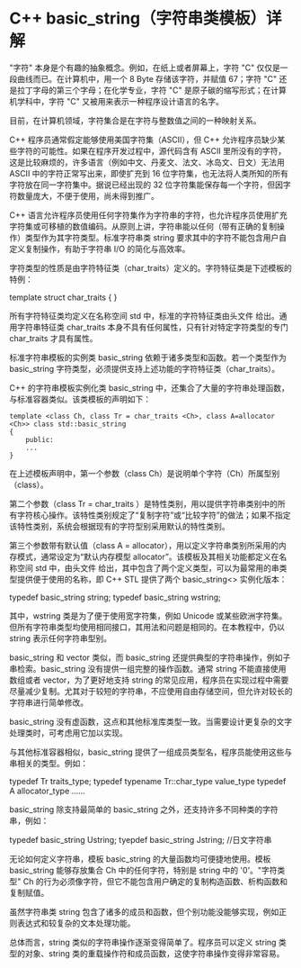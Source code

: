 # C++ basic_string（字符串类模板）详解

"字符" 本身是个有趣的抽象概念。例如，在纸上或者屏幕上，字符 "C" 仅仅是一段曲线而已。在计算机中，用一个 8 Byte 存储该字符，并赋值 67；字符 "C" 还是拉丁字母的第三个字母；在化学专业，字符 "C" 是原子碳的缩写形式；在计算机学科中，字符 "C" 又被用来表示一种程序设计语言的名字。

目前，在计算机领域，字符集合是在字符与整数值之间的一种映射关系。

C++ 程序员通常假定能够使用美国字符集（ASCII），但 C++ 允许程序员缺少某些字符的可能性。如果在程序开发过程中，源代码含有 ASCII 里所没有的字符，这是比较麻烦的，许多语言（例如中文、丹麦文、法文、冰岛文、日文）无法用 ASCII 中的字符正常写出来，即使扩充到 16 位字符集，也无法将人类所知的所有字符放在同一字符集中。据说已经出现的 32 位字符集能保存每一个字符，但因字符数量庞大，不便于使用，尚未得到推广。

C++ 语言允许程序员使用任何字符集作为字符串的字符，也允许程序员使用扩充字符集或可移植的数值编码。从原则上讲，字符串能以任何（带有正确的复制操作）类型作为其字符类型。标准字符串类 string 要求其中的字符不能包含用户自定义复制操作，有助于字符串 I/O 的简化与高效率。

字符类型的性质是由字符特征类（char_traits）定义的。字符特征类是下述模板的特例：

template <class Ch> struct char_traits { }

所有字符特征类均定义在名称空间 std 中，标准的字符特征类由头文件 <String> 给出。通用字符串特征类 char_traits 本身不具有任何属性，只有针对特定字符类型的专门 char_traits 才具有属性。

标准字符串模板的实例类 basic_string 依赖于诸多类型和函数。若一个类型作为 basic_string 字符类型，必须提供支持上述功能的字符特征类（char_traits）。

C++ 的字符串模板实例化类 basic_string 中，还集合了大量的字符串处理函数，与标准容器类似。该类模板的声明如下：

```
template <class Ch, class Tr = char_traits <Ch>, class A=allocator <Ch>> class std::basic_string
{
    public:
    ...
}
```

在上述模板声明中，第一个参数（class Ch）是说明单个字符（Ch）所属型别（class）。

第二个参数（class Tr = char_traits <Ch>）是特性类别，用以提供字符串类别中的所有字符核心操作。该特性类别规定了“复制字符”或“比较字符”的做法；如果不指定该特性类别，系统会根据现有的字符型别采用默认的特性类别。

第三个参数带有默认值（class A = allocator<Ch>），用以定义字符串类别所采用的内存模式，通常设定为“默认内存模型 allocator”。该模板及其相关功能都定义在名称空间 std 中，由头文件 <string> 给出，其中包含了两个定义类型，可以为最常用的串类型提供便于使用的名称，即 C++ STL 提供了两个 basic_string<> 实例化版本：

typedef basic_string <char> string;
typedef basic_string <wchar> wstring;

其中，wstring 类是为了便于使用宽字符集，例如 Unicode 或某些欧洲字符集。但所有字符串类型均使用相同接口，其用法和问题是相同的。在本教程中，仍以 string 表示任何字符串型别。

basic_string 和 vector 类似，而 basic_string 还提供典型的字符串操作，例如子串检索。basic_string 没有提供一组完整的操作函数。通常 string 不能直接使用数组或者 vector，为了更好地支持 string 的常见应用，程序员在实现过程中需要尽量减少复制。尤其对于较短的字符串，不应使用自由存储空间，但允许对较长的字符串进行简单修改。

basic_string<T> 没有虚函数，这点和其他标准库类型一致。当需要设计更复杂的文字处理类时，可考虑用它加以实现。

与其他标准容器相似，basic_string 提供了一组成员类型名，程序员能使用这些与串相关的类型。例如：

typedef Tr traits_type;
typedef typename Tr::char_type value_type
typedef A allocator_type
……

basic_string 除支持最简单的 basic_string <char> 之外，还支持许多不同种类的字符串，例如：

typedef basic_string <unsigned char> Ustring;
tyepdef basic_string <Jchar> Jstring; //日文字符串

无论如何定义字符串，模板 basic_string 的大量函数均可便捷地使用。模板 basic_string<Ch> 能够存放集合 Ch 中的任何字符，特别是 string 中的 '0'。"字符类型" Ch 的行为必须像字符，但它不能包含用户确定的复制构造函数、析构函数和复制赋值。

虽然字符串类 string 包含了诸多的成员和函数，但个别功能没能够实现，例如正则表达式和较复杂的文本处理功能。

总体而言，string 类似的字符串操作逐渐变得简单了。程序员可以定义 string 类型的对象、string 类的重载操作符和成员函数，这使字符串操作变得非常容易。
